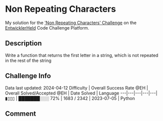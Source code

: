 # Non Repeating Characters

My solution for the ['Non Repeating Characters' Challenge](https://platform.entwicklerheld.de/challenge/non-repeating-characters?technology=Python) on the [EntwicklerHeld](https://platform.entwicklerheld.de/) Code Challenge Platform.

## Description
Write a function that returns the first letter in a string, which is not repeated in the rest of the string

## Challenge Info
Data last updated: 2024-04-12
Difficulty | Overall Success Rate @EH | Overall Solved/Accepted @EH | Date Solved | Language
---|---|---|---|---|
▮▯▯▯ | ███████░░░ 72% | 1683 / 2342 | 2023-07-05 | Python

## Comment
